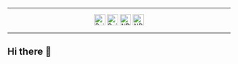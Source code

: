 <hr>

<p align="center">
    <a href="https://www.linkedin.com/in/kulunuos"><img src="https://img.shields.io/badge/LinkedIn-282C34?logo=linkedin&logoColor=0077B5" height="25" alt="Build status"/></a>
    <a href="https://github.com/KulunuOS"><img src="https://img.shields.io/badge/-GitHub-181717?style=flat-square&logo=github&logoColor=white&link=https://github.com/minoveaz" height="25" alt="Build status"/></a>
    <a href="https://twitter.com/KulunuOS"><img src="https://img.shields.io/twitter/follow/KulunuOS?style=social" height="25" alt="NPM version"/></a>
    <a href="kulunuds@gmail.com"><img src="https://img.shields.io/badge/-kulunuds@gmail.com-c14438?style=flat-square&logo=Gmail&logoColor=white&link=kulunuds@gmail.com" height="25" alt="NPM version"/></a>
</p>

<hr>

## Hi there 👋



<!--
**KulunuOS/KulunuOS** is a ✨ _special_ ✨ repository because its `README.md` (this file) appears on your GitHub profile.

Here are some ideas to get you started:

- 🔭 I’m currently working on ...
- 🌱 I’m currently learning ...
- 👯 I’m looking to collaborate on ...
- 🤔 I’m looking for help with ...
- 💬 Ask me about ...
- 📫 How to reach me: ...
- 😄 Pronouns: ...
- ⚡ Fun fact: ...
-->

